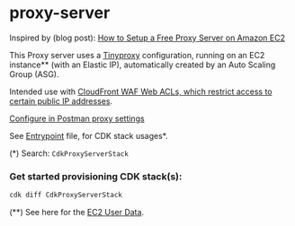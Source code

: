 # proxy-server

Inspired by (blog post): [How to Setup a Free Proxy Server on Amazon EC2](https://webrobots.io/how-to-setup-a-free-proxy-server-on-amazon-ec2/)

This Proxy server uses a [Tinyproxy](https://tinyproxy.github.io/) configuration, running on an EC2 instance** (with an Elastic IP), automatically created by an Auto Scaling Group (ASG).

Intended use with [CloudFront WAF Web ACLs, which restrict access to certain public IP addresses](https://docs.aws.amazon.com/AmazonCloudFront/latest/DeveloperGuide/distribution-web-awswaf.html).

[Configure in Postman proxy settings](https://learning.postman.com/docs/getting-started/proxy/)

See [Entrypoint](https://github.com/d-w-arnold/aws-cdk-examples/blob/main/cdk-sih/app.py) file, for CDK stack usages\*.

(*) Search: `CdkProxyServerStack`

### Get started provisioning CDK stack(s):

```bash
cdk diff CdkProxyServerStack
```

(**) See here for the [EC2 User Data](https://github.com/d-w-arnold/aws-ec2-examples/tree/main/proxy_server).
